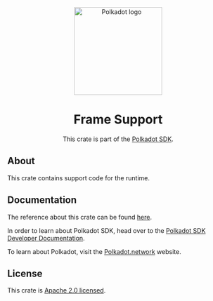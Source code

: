 <div align="center">

<img src="https://raw.githubusercontent.com/paritytech/polkadot-sdk/rzadp/readmes/docs/images/Polkadot_Logo_Horizontal_Pink_BlackOnWhite.png" alt="Polkadot logo" width="200">

# Frame Support

This crate is part of the [Polkadot SDK](https://github.com/paritytech/polkadot-sdk/).

</div>

## About

This crate contains support code for the runtime.

## Documentation

The reference about this crate can be found [here](https://paritytech.github.io/polkadot-sdk/master/frame_support).

In order to learn about Polkadot SDK, head over to the [Polkadot SDK Developer Documentation](https://paritytech.github.io/polkadot-sdk/master/polkadot_sdk_docs/index.html).

To learn about Polkadot, visit the [Polkadot.network](https://polkadot.network/) website.

## License

This crate is [Apache 2.0 licensed](https://spdx.org/licenses/Apache-2.0.html).
